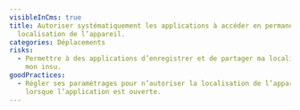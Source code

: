 ```yaml
---
visibleInCms: true
title: Autoriser systématiquement les applications à accéder en permanence à la
  localisation de l’appareil.
categories: Déplacements
risks:
  - Permettre à des applications d’enregistrer et de partager ma localisation à
    mon insu.
goodPractices:
  - Régler ses paramétrages pour n’autoriser la localisation de l’appareil que
    lorsque l’application est ouverte.
---
```

